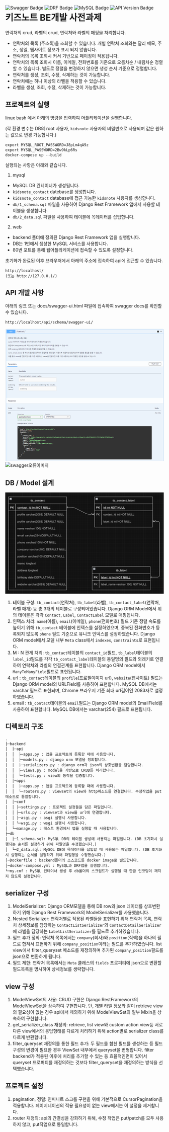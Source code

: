 <div style="margin-bottom: -38px;"> 

![Swagger Badge](https://img.shields.io/badge/Swagger-used-8A2BE2?logo=swagger&logoColor=white)
![DRF Badge](https://img.shields.io/badge/DRF-used-1E90FF?logo=django&logoColor=white)
![MySQL Badge](https://img.shields.io/badge/MySQL-used-orange?logo=mysql&logoColor=white)
![API Version Badge](https://img.shields.io/badge/API%20Version-1.0.0-brightgreen)

</div>


# 키즈노트 BE개발 사전과제
연락처의 crud, 라벨의 crud, 연락처와 라벨의 매핑을 처리합니다.
- 연락처의 목록 (주소록)을 조회할 수 있습니다. 개별 연락처 조회와는 달리 메모, 주소, 생일, 웹사이트 정보가 표시 되지 않습니다.
- 연락처의 목록 조회시 커서 기반으로 페이징이 적용됩니다.
- 연락처의 목록 조회시 이름, 이메일, 전화번호를 기준으로 오름차순 / 내림차순 정렬할 수 있습니다. 별도로 정렬을 변경하지 않으면 생성 순서 기준으로 정렬합니다.
- 연락처를 생성, 조회, 수정, 삭제하는 것이 가능합니다. 
- 연락처에는 하나 이상의 라벨을 적용할 수 있습니다.
- 라벨을 생성, 조회, 수정, 삭제하는 것이 가능합니다.

  

## 프로젝트의 실행
linux bash 에서 아래의 명령을 입력하여 어플리케이션을 실행합니다.  

(각 환경 변수는 DB의 root 사용자, `kidsnote` 사용자의 비밀번호로 사용되며 값은 원하는 값으로 변경 가능합니다.)

```
export MYSQL_ROOT_PASSWORD=J8pLm4qA9z
export MYSQL_PASSWORD=2Bw9kLp6Rs
docker-compose up --build
```

실행되는 사항은 아래와 같습니다.  

1. mysql
* MySQL DB 컨테이너가 생성됩니다.
* `kidsnote_contact` datebase를 생성합니다.
* `kidsnote_contact` database에 접근 가능한 `kidsnote` 사용자를 생성합니다. 
* `db/1_schema.sql` 파일을 사용하여 Django Rest Framework 앱에서 사용할 테이블을 생성합니다.
* `db/2_data.sql` 파일을 사용하여 테이블에 목데이터를 삽입합니다.

2. web
* backend 폴더에 정의된 Django Rest Framework 앱을 실행합니다.
* DB는 1번에서 생성한 MySQL 서비스를 사용합니다.
* 80번 포트를 통해 웹어플리케이션에 접속할 수 있도록 설정합니다.

초기화가 완료된 이후 브라우저에서 아래의 주소에 접속하여 api에 접근할 수 있습니다.
```
http://localhost/
(또는 http://127.0.0.1/)
```

## API 개발 사항
아래의 링크 또는 docs/swagger-ui.html 파일에 접속하여 swagger docs를 확인할 수 있습니다.  
```
http://localhost/api/schema/swagger-ui/
```
![swagger이미지](https://github.com/minor7295/backend-pre-task/blob/master/img/swagger%20%EC%9D%B4%EB%AF%B8%EC%A7%80.png?raw=true)
![swagger오류이미지](https%3A%2F%2Fgithub.com%2Fminor7295%2Fbackend-pre-task%2Fblob%2Fmaster%2Fimg%2Fswagger%20%EC%98%A4%EB%A5%98%20%EC%9D%B4%EB%AF%B8%EC%A7%80.png?raw=true)

## DB / Model 설계
![ERD이미지](https://github.com/minor7295/backend-pre-task/blob/master/img/erd%20%EC%9D%B4%EB%AF%B8%EC%A7%80.png?raw=true)

1) 테이블 구성: `tb_contact`(연락처), `tb_label`(라벨), `tb_contact_label`(연락처, 라벨 매개) 등 총 3개의 테이블로 구성되어있습니다. Django ORM Model에서 위의 테이블은 각각 `Contact`, `Label`, `ContactLabel` 모델로 매핑됩니다.
2) 인덱스 처리: `name`(이름), `email`(이메일), `phone`(전화번호) 필드 기준 정렬 속도를 높이기 위해 `tb_contact` 테이블에 인덱스를 설정하였으며, 중복된 전화번호가 등록되지 않도록 `phone` 필드 기준으로 유니크 인덱스를 설정하였습니다. Django ORM model에서 모델 내부 `Meta` class에서 `indexes`, `constraints`로 표현됩니다.
3) M : N 관계 처리: `tb_contact`테이블의 `contact_id`필드, `tb_label`테이블의 `label_id`필드를 각각 `tb_contact_label`테이블의 동일명의 필드와 외래키로 연결하여 연락처와 라벨의 연결관계를 표현합니다. Django ORM model에서 `ManyToManyField`필드로 표현됩니다.
4) url : `tb_contact`테이블의 `profile`(프로필이미지 url), `website`(웹사이트) 필드는 Django ORM model의 URLField를 사용하여 표현합니다. MySQL DB에서는 varchar 필드로 표현되며, Chrome 브라우저 기준 최대 url길이인 2083자로 설정하였습니다.
5) email : `tb_contact`테이블의 `email`필드는 Django ORM model의 EmailField를 사용하여 표현합니다. MySQL DB에서는 varchar(254) 필드로 표현됩니다.


## 디렉토리 구조
```
.
├─backend
│  ├─api
│  │  ├─apps.py : 앱을 프로젝트에 등록할 때에 사용합니다.
│  │  ├─models.py : django orm 모델을 정의합니다.
│  │  ├─serializers.py : django orm과 json의 상호변환을 담당합니다.
│  │  ├─views.py : model을 기반으로 CRUD를 처리합니다.
│  │  └─tests.py : view의 동작을 검증합니다.
│  │─apps
│  │  ├─apps.py : 앱을 프로젝트에 등록할 때에 사용합니다.
│  │  └─routers.py : viewset의 view와 http메소드를 연결합니다. 수정작업을 put메소드로 통일합니다.
│  │─conf
│  │ ├─settings.py : 프로젝트 설정들을 담은 파일입니다. 
│  │ ├─urls.py : viewset과 view를 url에 연결합니다.
│  │ ├─asgi.py : asgi 실행시 사용합니다.
│  │ └─wsgi.py : wsgi 실행시 사용합니다.
│  └─manage.py : 테스트 환경에서 앱를 실행할 때 사용합니다.
├─db
│  ├─1_schema.sql: MySQL DB의 테이블 생성에 사용되는 파일입니다. (DB 초기화시 실행되는 순서를 설정하기 위해 파일명을 수정했습니다.)
│  └─2_data.sql: MySQL DB에 목데이터를 삽입할 때 사용되는 파일입니다. (DB 초기화시 실행되는 순서를 설정하기 위해 파일명을 수정했습니다.)
│─Dockerfile : backend폴더의 소스코드를 docker image로 빌드합니다.
│─docker-compose.yml : MySQL과 DRF앱을 실행합니다.
└─my.cnf : MySQL 컨테이너 생성 후 db폴더의 스크립트가 실행될 때 한글 인코딩이 깨지지 않도록 설정합니다.
```

## serializer 구성
1) ModelSerializer: Django ORM모델을 통해 DB row와 json 데이터를 상호변환하기 위해 Django Rest Framework의 ModelSerializer를 사용했습니다.
2) Nested Serializer: 연락처별로 적용된 라벨들을 표현하기 위해 연락처 목록, 연락처 상세정보를 담당하는 `ContactListSerializer`와 `ContactDetailSerializer`에 라벨을 담당하는 `LabelListSerializer`를 필드로 추가하였습니다.
3) 필드 추가 정의: 연락처 목록에서는 `company`(회사)와 `position`(직책)을 하나의 필드로 합쳐서 표현하기 위해 `company_position`이라는 필드를 추가하였습니다. list view에서 filter_queryset 메소드를 재정의하며 추가된 `company_position`필드를 json으로 변환하게 됩니다.
4) 필드 제한: 연락처 목록에서는 `Meta` 클래스의 `fields` 프로퍼티에 json으로 변환할 필드목록을 명시하여 상세정보를 생략합니다.

## view 구성
1) ModelViewSet의 사용: CRUD 구현은 Django RestFramework의 ModelViewSet을 상속하여 구현합니다. 단, 개별 라벨 정보와 같이 retrieve view의 필요성이 없는 경우 api에서 제외하기 위해 ModelViewSet의 일부 Mixin을 상속하여 구현합니다.
2) get_serializer_class 재정의: retrieve, list view와 custom action view등 서로 다른 view에서의 응답형태를 다르게 처리하기 위해 action별로 serializer class를 다르게 반환합니다.
3) filter_queryset 재정의를 통한 필드 추가: 두 필드를 합친 필드를 생성하는 등 필드 구성의 변경이 필요한 경우 ViewSet 내부에서 queryset을 변형합니다. filter backend가 적용된 이후에 처리를 추가할 수 있는 등 효율적인면이 있어서 queryset 프로퍼티를 재정의하는 것보다 filter_queryset을 재정의하는 방식을 선택했습니다.


## 프로젝트 설정
1) pagination, 정렬: 인피니트 스크롤 구현을 위해 기본적으로 CursorPagination을 적용합니다. 페이지네이션의 적용 필요성이 없는 view에서는 이 설정을 제거합니다. 
2) router 재정의: api의 간결성을 강화하기 위해, 수정 작업은 put/patch를 모두 사용하지 않고, put작업으로 통일합니다.
